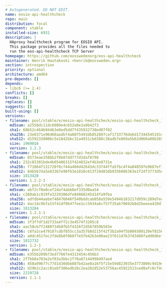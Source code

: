 ```yaml
---
# Autogenerated. DO NOT EDIT.
name: eosio-api-healthcheck
repo: main
distribution: focal
component: stable
installed-size: 6931
description: |
  HAproxy healthcheck program for EOSIO API.
  This package provides all the files needed to
  run the eos-api-healthcheck TCP Server
homepage: https://github.com/eosswedenorg/eos-api-healthcheck
maintainer: Henrik Hautakoski <henrik@eossweden.org>
section: introspection
priority: optional
architecture: amd64
pre-depends: []
depends:
- libc6 (>= 2.4)
conflicts: []
breaks: []
replaces: []
suggests: []
built-using: []
versions:
- filename: pool/stable/e/eosio-api-healthcheck/eosio-api-healthcheck_1.2.3_amd64.deb
  md5sum: a2558dc11dc6009e4c652e8e1a9b42f3
  sha1: 68b52c464b94463e0ed5dd7f435932738ed07f02
  sha256: 23e8371e96d68aadbf4a8075493db052897caf1733776de6d17344545191c100
  sha512: d1592338006c5e1842bbc31a4931cbd388c38adb7e869a5b62d060a08b3b51af16aeb0f8165e60181a24cea6ea3ee0d9c90ebe5bdf917f5706bf0a646d3113ce
  size: 1969016
  version: 1.2.3
- filename: pool/stable/e/eosio-api-healthcheck/eosio-api-healthcheck_1.2.2-1-ubuntu-20.04_amd64.deb
  md5sum: 0573eae358bb2f8b87dd777d1daf8798
  sha1: 232c82301bde4b05486315f424832ef4b3e8731e
  sha256: f71864f131720f0cf44a404d42643dc33744ffa5fbc4f4a848597e9687ef1ebb
  sha512: 84b5b7da5e83367e90f63e1810c613f29d83db9356086363e1f2df3773d5e0d3a391d6c8ead461ab4edad7847037fa03ae935d7f94cab81c04d7230fc88503bc
  size: 1813428
  version: 1.2.2-1
- filename: pool/stable/e/eosio-api-healthcheck/eosio-api-healthcheck_1.2.1-1-ubuntu-20.04_amd64.deb
  md5sum: abf2cf0e0cef2daf4abb0ef335d0aa54
  sha1: c260ab1c919fe3229306dfe84068245d14fa9fba
  sha256: adfdb44aebef48476046f540bddcab858a559e5494b103217d959c289d7ee9d8
  sha512: dac14c9bfa15f41df9b47fee1cc5934a6cf57f35ab70692b8d2beeea420d7f8a203e407aff20415ff60013844c1f9b4db6d078ff167b8dbc53fdb93c9bd175cf
  size: 1813284
  version: 1.2.1-1
- filename: pool/stable/e/eosio-api-healthcheck/eosio-api-healthcheck_1.2-1-ubuntu-20.04_amd64.deb
  md5sum: 3f3ffdf1d2f33a4ff2c3e4574f3205c8
  sha1: aac58cb7f2480734b8fb5f4326f2d587859b583e
  sha256: c8fa2ce479187cdbf855cc3a357b8d215f42f3b2a94f5b009380120ef81562b1
  sha512: a0dc451fec2fde8b8f068f7e5fb42b3e00ae23f011d7b37d3d86fadd0dbef3841a24f71cf9d5fe0cc915a21957cac8fef83f722abede5e02eec7904b8c2a451d
  size: 1812732
  version: 1.2-1
- filename: pool/stable/e/eosio-api-healthcheck/eosio-api-healthcheck_1.1-1-ubuntu-20.04_amd64.deb
  md5sum: e355b209b73ed7766fe4313454c456b3
  sha1: 2f7bb8a703e2ef03a3bbc1f78a87144998497ae4
  sha256: 458a99677c77d1430dbb887b42ae8a16f5f15e59d823035e3773800c9d19e82a
  sha512: d29b2c2acc81ebf306edb28c2ea282d52e53756ac45922513ced8afc0cf4cc6fc3cfa41eb4ba3ae6222d9e851c1b0d7a1663bb01358d0ad5e1efa60ccc911c6c
  size: 2219728
  version: 1.1-1
---
```

